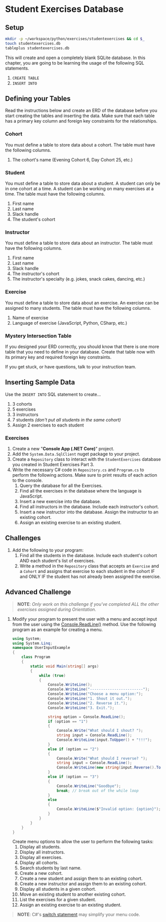 # Student Exercises Database

## Setup

```sh
mkdir -p ~/workspace/python/exercises/studentexercises && cd $_
touch studentexercises.db
tableplus studentexercises.db
```

This will create and open a completely blank SQLite database. In this chapter, you are going to be learning the usage of the following SQL statements.

1. `CREATE TABLE`
1. `INSERT INTO`

## Defining your Tables

Read the instructions below and create an ERD of the database before you start creating the tables and inserting the data. Make sure that each table has a primary key column and foreign key constraints for the relationships.

### Cohort

You must define a table to store data about a cohort.  The table must have the following columns.

1. The cohort's name (Evening Cohort 6, Day Cohort 25, etc.)

### Student

You must define a table to store data about a student. A student can only be in one cohort at a time. A student can be working on many exercises at a time. The table must have the following columns.

1. First name
1. Last name
1. Slack handle
1. The student's cohort


### Instructor

You must define a table to store data about an instructor. The table must have the following columns.

1. First name
1. Last name
1. Slack handle
1. The instructor's cohort
1. The instructor's specialty (e.g. jokes, snack cakes, dancing, etc.)

### Exercise

You must define a table to store data about an exercise. An exercise can be assigned to many students. The table must have the following columns.

1. Name of exercise
1. Language of exercise (JavaScript, Python, CSharp, etc.)

### Mystery Intersection Table

If you designed your ERD correctly, you should know that there is one more table that you need to define in your database. Create that table now with its primary key and required foreign key constraints.

If you get stuck, or have questions, talk to your instruction team.

## Inserting Sample Data

Use the `INSERT INTO` SQL statement to create...

1. 3 cohorts
1. 5 exercises
1. 3 instructors
1. 7 students _(don't put all students in the same cohort)_
1. Assign 2 exercises to each student

### Exercises

1. Create a new "**Console App (.NET Core)**" project.
1. Add the `System.Data.SqlClient` nuget package to your project.
1. Create a `Repository` class to interact with the `StudentExercises` database you created in Student Exercises Part 3.
1. Write the necessary C# code in `Repository.cs` and `Program.cs` to perform the following actions. Make sure to print results of each action to the console.
    1. Query the database for all the Exercises.
    1. Find all the exercises in the database where the language is JavaScript.
    1. Insert a new exercise into the database.
    1. Find all instructors in the database. Include each instructor's cohort.
    1. Insert a new instructor into the database. Assign the instructor to an existing cohort.
    1. Assign an existing exercise to an existing student.

## Challenges

1. Add the following to your program:
    1. Find all the students in the database. Include each student's cohort AND each student's list of exercises.
    1. Write a method in the `Repository` class that accepts an `Exercise` and a `Cohort` and assigns that exercise to each student in the cohort IF and ONLY IF the student has not already been assigned the exercise.

## Advanced Challenge

>**NOTE**: _Only work on this challenge if you've completed ALL the other exercises assigned during Orientation._

1. Modify your program to present the user with a menu and accept input from the user using the [Console.ReadLine()](https://docs.microsoft.com/en-us/dotnet/api/system.console.readline?redirectedfrom=MSDN&view=netframework-4.7.2#System_Console_ReadLine) method.
    Use the following program as an example for creating a menu.
    ```cs
    using System;
    using System.Linq;
    namespace UserInputExample
    {
        class Program
        {
            static void Main(string[] args)
            {
                while (true)
                {
                    Console.WriteLine();
                    Console.WriteLine("------------------------");
                    Console.WriteLine("Choose a menu option:");
                    Console.WriteLine("1. Shout it out.");
                    Console.WriteLine("2. Reverse it.");
                    Console.WriteLine("3. Exit.");

                    string option = Console.ReadLine();
                    if (option == "1")
                    {
                        Console.Write("What should I shout? ");
                        string input = Console.ReadLine();
                        Console.WriteLine(input.ToUpper() + "!!!");
                    }
                    else if (option == "2")
                    {
                        Console.Write("What should I reverse? ");
                        string input = Console.ReadLine();
                        Console.WriteLine(new string(input.Reverse().ToArray()));
                    }
                    else if (option == "3")
                    {
                        Console.WriteLine("Goodbye");
                        break; // break out of the while loop
                    }
                    else
                    {
                        Console.WriteLine($"Invalid option: {option}");
                    }
                }
            }
        }
    }
    ```
     Create menu options to allow the user to perform the following tasks:
    1. Display all students.
    1. Display all instructors.
    1. Display all exercises.
    1. Display all cohorts.
    1. Search students by last name.
    1. Create a new cohort.
    1. Create a new student and assign them to an existing cohort.
    1. Create a new instructor and assign them to an existing cohort.
    1. Display all students in a given cohort.
    1. Move an existing student to another existing cohort.
    1. List the exercises for a given student.
    1. Assign an existing exercise to an existing student.

>**NOTE**: C#'s [switch statement](https://docs.microsoft.com/en-us/dotnet/csharp/language-reference/keywords/switch) may simplify your menu code.